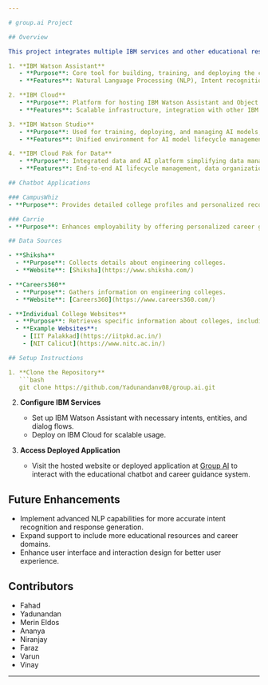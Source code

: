 ```yaml
---

# group.ai Project

## Overview

This project integrates multiple IBM services and other educational resources to provide a comprehensive educational chatbot and career guidance system. It includes the following components:

1. **IBM Watson Assistant**
   - **Purpose**: Core tool for building, training, and deploying the chatbot.
   - **Features**: Natural Language Processing (NLP), Intent recognition, Entity extraction, Dialog management.

2. **IBM Cloud**
   - **Purpose**: Platform for hosting IBM Watson Assistant and Object Storage.
   - **Features**: Scalable infrastructure, integration with other IBM services, deployment management.

3. **IBM Watson Studio**
   - **Purpose**: Used for training, deploying, and managing AI models, and for data preparation and analysis.
   - **Features**: Unified environment for AI model lifecycle management.

4. **IBM Cloud Pak for Data**
   - **Purpose**: Integrated data and AI platform simplifying data management, analysis, and machine learning model deployment.
   - **Features**: End-to-end AI lifecycle management, data organization, and analytics.

## Chatbot Applications

### CampusWhiz
- **Purpose**: Provides detailed college profiles and personalized recommendations, aiding students in making informed decisions about their education in Kerala.

### Carrie
- **Purpose**: Enhances employability by offering personalized career guidance, resume building, and interview preparation, ensuring better workforce readiness for students and job seekers.

## Data Sources

- **Shiksha**
  - **Purpose**: Collects details about engineering colleges.
  - **Website**: [Shiksha](https://www.shiksha.com/)

- **Careers360**
  - **Purpose**: Gathers information on engineering colleges.
  - **Website**: [Careers360](https://www.careers360.com/)

- **Individual College Websites**
  - **Purpose**: Retrieves specific information about colleges, including logos and establishment dates.
  - **Example Websites**:
    - [IIT Palakkad](https://iitpkd.ac.in/)
    - [NIT Calicut](https://www.nitc.ac.in/)

## Setup Instructions

1. **Clone the Repository**
   ```bash
   git clone https://github.com/Yadunandanv08/group.ai.git
   ```

2. **Configure IBM Services**
   - Set up IBM Watson Assistant with necessary intents, entities, and dialog flows.
   - Deploy on IBM Cloud for scalable usage.

3. **Access Deployed Application**
   - Visit the hosted website or deployed application at [Group AI](https://group-ai-two.vercel.app/) to interact with the educational chatbot and career guidance system.

## Future Enhancements

- Implement advanced NLP capabilities for more accurate intent recognition and response generation.
- Expand support to include more educational resources and career domains.
- Enhance user interface and interaction design for better user experience.

## Contributors

- Fahad
- Yadunandan
- Merin Eldos
- Ananya
- Niranjay
- Faraz
- Varun
- Vinay

---
```

